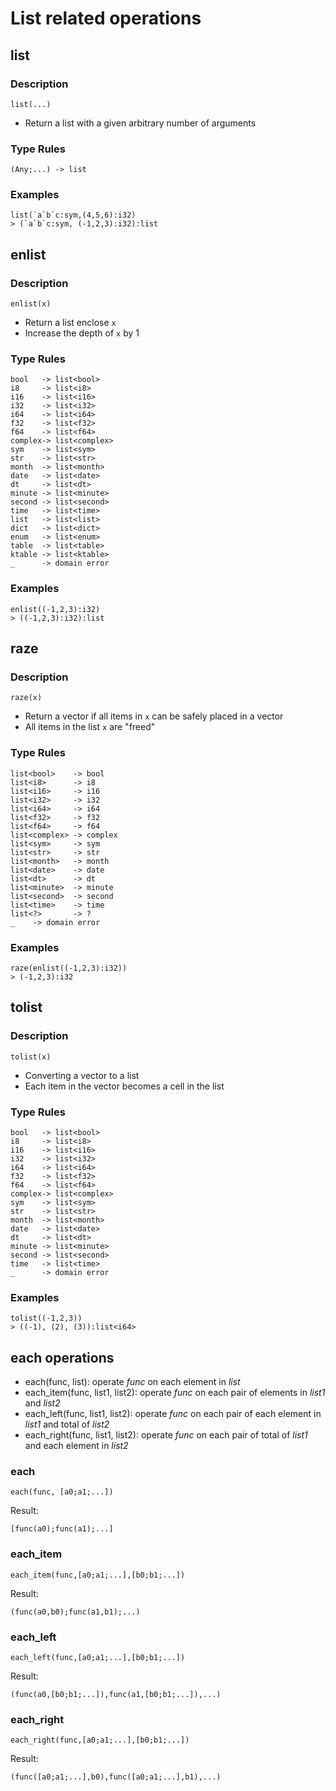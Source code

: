 # List related operations

## list

### Description

```no-highlight
list(...)
```

- Return a list with a given arbitrary number of arguments

### Type Rules

```no-highlight
(Any;...) -> list
```

### Examples

```no-highlight
list(`a`b`c:sym,(4,5,6):i32)
> (`a`b`c:sym, (-1,2,3):i32):list
```

## enlist

### Description

```no-highlight
enlist(x)
```

- Return a list enclose `x`
- Increase the depth of `x` by 1

### Type Rules

```no-highlight
bool   -> list<bool>
i8     -> list<i8>
i16    -> list<i16>     
i32    -> list<i32>
i64    -> list<i64>
f32    -> list<f32>
f64    -> list<f64>
complex-> list<complex>
sym    -> list<sym>
str    -> list<str>
month  -> list<month>
date   -> list<date>
dt     -> list<dt>
minute -> list<minute>
second -> list<second>
time   -> list<time>
list   -> list<list>
dict   -> list<dict>
enum   -> list<enum>
table  -> list<table>
ktable -> list<ktable>
_      -> domain error
```

### Examples

```no-highlight
enlist((-1,2,3):i32)
> ((-1,2,3):i32):list
```

## raze

### Description

```no-highlight
raze(x)
```

- Return a vector if all items in `x` can be safely placed in a vector
- All items in the list `x` are "freed"

### Type Rules

```no-highlight
list<bool>    -> bool
list<i8>      -> i8
list<i16>     -> i16
list<i32>     -> i32
list<i64>     -> i64
list<f32>     -> f32
list<f64>     -> f64
list<complex> -> complex
list<sym>     -> sym
list<str>     -> str
list<month>   -> month
list<date>    -> date
list<dt>      -> dt
list<minute>  -> minute
list<second>  -> second
list<time>    -> time
list<?>       -> ?
_    -> domain error
```

### Examples

```no-highlight
raze(enlist((-1,2,3):i32))
> (-1,2,3):i32
```

## tolist

### Description

`tolist(x)`

- Converting a vector to a list
- Each item in the vector becomes a cell in the list

### Type Rules

```no-highlight
bool   -> list<bool>
i8     -> list<i8>
i16    -> list<i16>     
i32    -> list<i32>
i64    -> list<i64>
f32    -> list<f32>
f64    -> list<f64>
complex-> list<complex>
sym    -> list<sym>
str    -> list<str>
month  -> list<month>
date   -> list<date>
dt     -> list<dt>
minute -> list<minute>
second -> list<second>
time   -> list<time>
_      -> domain error
```

### Examples

```no-highlight
tolist((-1,2,3))
> ((-1), (2), (3)):list<i64>
```

## each operations

- each(func, list): operate *func* on each element in *list*
- each_item(func, list1, list2): operate *func* on each pair of elements in *list1* and *list2*
- each_left(func, list1, list2): operate *func* on each pair of each element in *list1* and total of *list2*
- each_right(func, list1, list2): operate *func* on each pair of total of *list1* and each element in *list2*

### each

```no-highlight
each(func, [a0;a1;...])
```

Result:

```no-highlight
[func(a0);func(a1);...]
```

### each_item

```no-highlight
each_item(func,[a0;a1;...],[b0;b1;...])
```

Result:

```no-highlight
(func(a0,b0);func(a1,b1);...)
```

### each_left

```no-highlight
each_left(func,[a0;a1;...],[b0;b1;...])
```

Result:

```no-highlight
(func(a0,[b0;b1;...]),func(a1,[b0;b1;...]),...)
```

### each_right

```no-highlight
each_right(func,[a0;a1;...],[b0;b1;...])
```

Result:

```no-highlight
(func([a0;a1;...],b0),func([a0;a1;...],b1),...)
```
